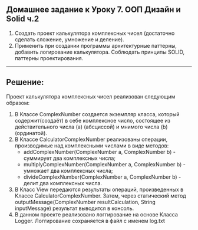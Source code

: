 ## Домашнее задание к Уроку 7. ООП Дизайн и Solid ч.2

1. Создать проект калькулятора комплексных чисел (достаточно сделать сложение, умножение и деление).
2. Применить при создании программы архитектурные паттерны, добавить логирование калькулятора.
Соблюдать принципы SOLID, паттерны проектирования.

---
## Решение:

Проект калькулятора комплексных чисел реализован следующим образом:
1. В Классе ComplexNumber создается экземпляр класса, который содержит(создаёт) в себе комплексное число, состоящее из действительного числа (a) (абсциссой) и мнимого числа (b) (ординатой).
2. В Классе CalculatorComplexNumber реализованы операции, производимые над комплексными числами в виде методов:
    * addComplexNumber(ComplexNumber a, ComplexNumber b) - суммирует два комплексных числа;
    * multiplyComplexNumber(ComplexNumber a, ComplexNumber b) - умножает два комплексных числа;
    * divideComplexNumber(ComplexNumber a, ComplexNumber b) - делит два комплексных числа.
3. В Класс View передаются результаты операций, произведенных в Классе CalculatorComplexNumber. Затем, через статический метод outputMessage(ComplexNumber resultСalculation, String inputMessage) результат выводится  в консоль.
4. В данном проекте реализовано логгирование на основе Класса Logger. Логгирование сохраняется в файл с именем log.txt